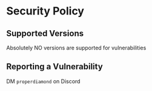# Security Policy

## Supported Versions

Absolutely NO versions are supported for vulnerabilities

## Reporting a Vulnerability

DM ```properdiamond``` on Discord
